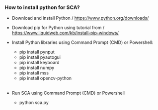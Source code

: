<h3>How to install python for SCA?</h3>

- Download and install Python / https://www.python.org/downloads/ <br>
- Download pip for Python using tutorial from / https://www.liquidweb.com/kb/install-pip-windows/ <br>
- Install Python libraries using Command Prompt (CMD) or Powershell: <br>
  - pip install pynput<br>
  - pip install pyautogui<br>
  - pip install keyboard<br>
  - pip install numpy<br>
  - pip install mss<br>
  - pip install opencv-python<br><br>
  
- Run SCA using Command Prompt (CMD) or Powershell<br>
  - python sca.py<br>
